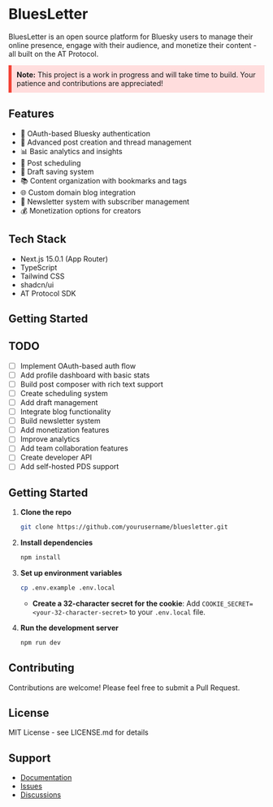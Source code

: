 # BluesLetter

BluesLetter is an open source platform for Bluesky users to manage their online presence, engage with their audience, and monetize their content - all built on the AT Protocol.

<div style="background-color: #ffdddd; border-left: 6px solid #f44336; padding: 10px;">
  <strong>Note:</strong> This project is a work in progress and will take time to build. Your patience and contributions are appreciated!
</div>

## Features

- 🔐 OAuth-based Bluesky authentication
- 📝 Advanced post creation and thread management
- 📊 Basic analytics and insights
- 📅 Post scheduling
- 💾 Draft saving system
- 📚 Content organization with bookmarks and tags
- 🌐 Custom domain blog integration
- 📧 Newsletter system with subscriber management
- 💰 Monetization options for creators

## Tech Stack

- Next.js 15.0.1 (App Router)
- TypeScript
- Tailwind CSS
- shadcn/ui
- AT Protocol SDK

## Getting Started

## TODO

- [ ] Implement OAuth-based auth flow
- [ ] Add profile dashboard with basic stats
- [ ] Build post composer with rich text support
- [ ] Create scheduling system
- [ ] Add draft management
- [ ] Integrate blog functionality
- [ ] Build newsletter system
- [ ] Add monetization features
- [ ] Improve analytics
- [ ] Add team collaboration features
- [ ] Create developer API
- [ ] Add self-hosted PDS support

## Getting Started

1. **Clone the repo**

   ```bash
   git clone https://github.com/yourusername/bluesletter.git
   ```

2. **Install dependencies**

   ```bash
   npm install
   ```

3. **Set up environment variables**

   ```bash
   cp .env.example .env.local
   ```

   - **Create a 32-character secret for the cookie**: Add `COOKIE_SECRET=<your-32-character-secret>` to your `.env.local` file.

4. **Run the development server**

   ```bash
   npm run dev
   ```

## Contributing

Contributions are welcome! Please feel free to submit a Pull Request.

## License

MIT License - see LICENSE.md for details

## Support

- [Documentation](https://docs.bluesletter.com)
- [Issues](https://github.com/yourusername/bluesletter/issues)
- [Discussions](https://github.com/yourusername/bluesletter/discussions)
